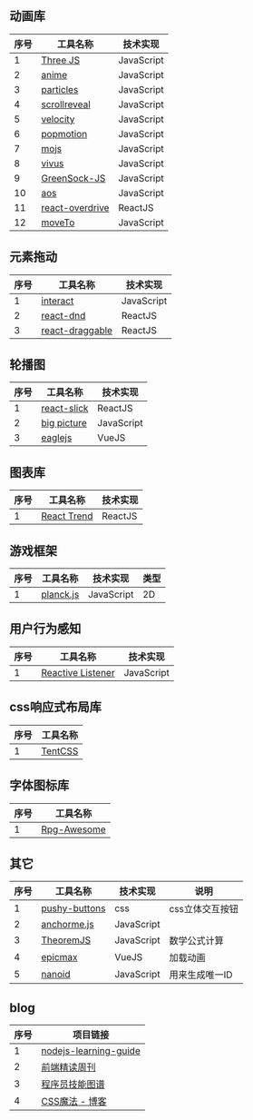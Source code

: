 ## 动画库

序号 | 工具名称 | 技术实现
--- | --- | ---
1 | [Three JS](https://github.com/mrdoob/three.js) | JavaScript
2 | [anime](https://github.com/juliangarnier/anime) | JavaScript
3 | [particles](https://github.com/VincentGarreau/particles.js) | JavaScript
4 | [scrollreveal](https://github.com/jlmakes/scrollreveal) | JavaScript
5 | [velocity](https://github.com/julianshapiro/velocity) | JavaScript
6 | [popmotion](https://github.com/Popmotion/popmotion) | JavaScript
7 | [mojs](https://github.com/legomushroom/mojs) | JavaScript
8 | [vivus](https://github.com/maxwellito/vivus) | JavaScript
9 | [GreenSock-JS](https://github.com/greensock/GreenSock-JS) | JavaScript
10 | [aos](https://github.com/michalsnik/aos) | JavaScript
11 | [react-overdrive](https://github.com/berzniz/react-overdrive) | ReactJS
12 | [moveTo](https://hsnaydd.github.io/moveTo/demo/)  | JavaScript


## 元素拖动

序号 | 工具名称 | 技术实现
--- | --- | ---
1 | [interact](https://github.com/taye/interact.js)  | JavaScript
2 | [react-dnd](https://github.com/react-dnd/react-dnd) | ReactJS
3 | [react-draggable](https://github.com/mzabriskie/react-draggable) | ReactJS

## 轮播图

序号 | 工具名称 | 技术实现
--- | --- | ---
1 | [react-slick](https://github.com/akiran/react-slick) | ReactJS
2 | [big picture](https://henrygd.me/bigpicture/) | JavaScript 
3 | [eaglejs](https://zulko.github.io/eaglejs-demo/#/) | VueJS

## 图表库

序号 | 工具名称 | 技术实现
--- | --- | ---
1 | [React Trend](https://unsplash.github.io/react-trend/) | ReactJS

## 游戏框架

序号 | 工具名称 | 技术实现 | 类型
--- | --- | --- | ---
1 | [planck.js](http://piqnt.com/planck.js/) | JavaScript | 2D


## 用户行为感知
序号 | 工具名称 | 技术实现
--- | --- | ---
1 | [Reactive Listener](https://zurb.com/playground/reactive-animation-listener#) | JavaScript

## css响应式布局库

序号 | 工具名称
--- | ---
1 | [TentCSS](https://css.sitetent.com/)

## 字体图标库

序号 | 工具名称
--- | ---
1 | [Rpg-Awesome](http://nagoshiashumari.github.io/Rpg-Awesome/)

## 其它

序号 | 工具名称 | 技术实现 | 说明
--- | --- | --- | ---
1 | [pushy-buttons](https://iraul.github.io/pushy-buttons/) | css | css立体交互按钮
2 | [anchorme.js](http://alexcorvi.github.io/anchorme.js/) | JavaScript
3 | [TheoremJS](https://github.com/arguiot/TheoremJS) | JavaScript | 数学公式计算
4 | [epicmax](https://epic-spinners.epicmax.co/#/) | VueJS | 加载动画
5 | [nanoid](https://github.com/ai/nanoid) | JavaScript | 用来生成唯一ID

## blog

序号 | 项目链接
--- | ---
1 | [nodejs-learning-guide](https://github.com/chyingp/nodejs-learning-guide)
2 | [前端精读周刊](https://github.com/dt-fe/weekly)
3 | [程序员技能图谱](https://github.com/TeamStuQ/skill-map) 
4 | [CSS魔法 - 博客](https://github.com/cssmagic/blog)
